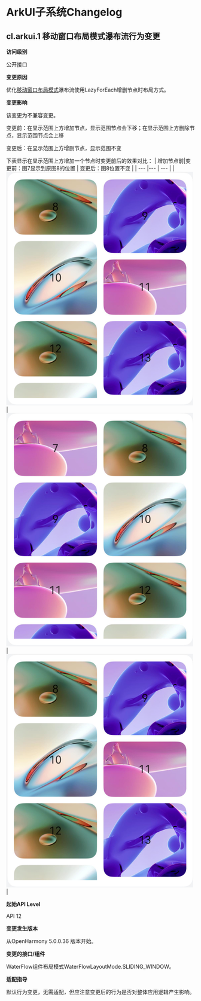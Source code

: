# ArkUI子系统Changelog

## cl.arkui.1 移动窗口布局模式瀑布流行为变更

**访问级别**

公开接口

**变更原因**

优化[移动窗口布局模式](../../../application-dev/reference/apis-arkui/arkui-ts/ts-container-waterflow.md#waterflowlayoutmode12)瀑布流使用LazyForEach增删节点时布局方式。

**变更影响**

该变更为不兼容变更。

变更前：在显示范围上方增加节点，显示范围节点会下移；在显示范围上方删除节点，显示范围节点会上移

变更后：在显示范围上方增删节点，显示范围不变

下表显示在显示范围上方增加一个节点时变更前后的效果对比：
| 增加节点前|变更前：图7显示到原图8的位置 | 变更后：图8位置不变 |
| --- |--- | --- |
|![waterflow](figures/waterflow.png) |![waterflow-before](figures/waterflow-before.png) |![waterflow-after](figures/waterflow-after.png)  |


**起始API Level**

API 12

**变更发生版本**

从OpenHarmony 5.0.0.36 版本开始。

**变更的接口/组件**

WaterFlow组件布局模式WaterFlowLayoutMode.SLIDING_WINDOW。

**适配指导**

默认行为变更，无需适配，但应注意变更后的行为是否对整体应用逻辑产生影响。